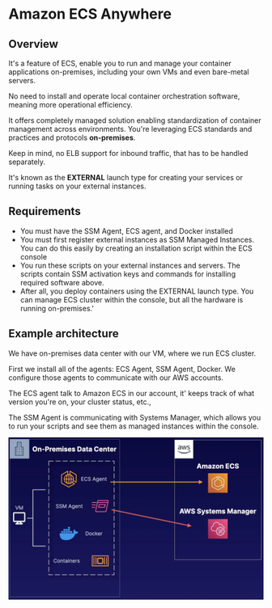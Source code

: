 # Amazon ECS Anywhere

## Overview

It's a feature of ECS, enable you to run
and manage your container applications on-premises,
including your own VMs and even bare-metal servers.

No need to install and operate local container orchestration software, meaning more operational efficiency.

It offers completely managed solution enabling standardization of container management across environments. You're leveraging ECS standards and practices
and protocols **on-premises**.

Keep in mind, no ELB support for inbound traffic, that has to be handled separately.

It's known as the **EXTERNAL** launch type for creating your services or running tasks on your external instances.


## Requirements

- You must have the SSM Agent, ECS agent, and Docker installed
- You must first register external instances as SSM Managed Instances. You can do this easily by creating an installation script within the ECS console
- You run these scripts on your external instances and servers. The scripts contain SSM activation keys and commands for installing required software above.
- After all, you deploy containers using the EXTERNAL launch type. You can manage ECS cluster within the console, but all the hardware is running on-premises.'


## Example architecture

We have on-premises data center with our VM, where we run ECS cluster.

First we install all of the agents: ECS Agent, SSM Agent, Docker. We configure those agents to communicate with our AWS accounts.

The ECS agent talk to Amazon ECS in our account, it' keeps track of what version you're on, your cluster status, etc.,

The SSM Agent is communicating with Systems Manager, which allows you to run your scripts and see them as managed instances within the console.

![](./images/ecs-anywhere.png)